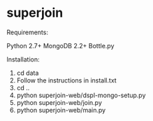 superjoin
=========

Requirements:

Python 2.7+
MongoDB 2.2+
Bottle.py


Installation:

1. cd data
2. Follow the instructions in install.txt
3. cd ..
4. python superjoin-web/dspl-mongo-setup.py 
5. python superjoin-web/join.py
6. python superjoin-web/main.py
